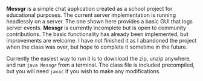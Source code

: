 **Messgr** is a simple chat application created as a school project for educational purposes. The current server implementation
is running headlessly on a server. The one shown here provides a basic GUI that logs server events. **Messgr** is currently incomplete
but is open to community contributions. The basic functionality has already been implemented, but improvements are welcome. I have
not finished it as I abandoned the project when the class was over, but hope to complete it sometime in the future.

Currently the easiest way to run it is to download the zip, unzip anywhere, and run `java Messgr` from a terminal. The class file is included precompiled,
but you will need `javac` if you wish to make any modifications.
